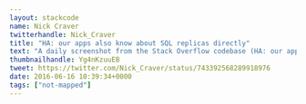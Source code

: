 ```yaml
---
layout: stackcode
name: Nick Craver
twitterhandle: Nick_Craver
title: "HA: our apps also know about SQL replicas directly"
text: "A daily screenshot from the Stack Overflow codebase (HA: our apps also know about SQL replicas directly). "
thumbnailhandle: Yg4nKzuuEB
tweet: https://twitter.com/Nick_Craver/status/743392568289918976
date: 2016-06-16 10:39:34+0000
tags: ["not-mapped"]
---
```

